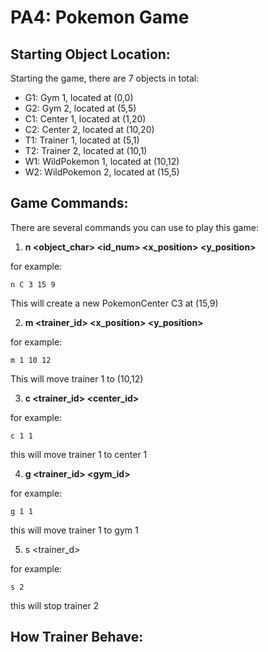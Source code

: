 # PA4: Pokemon Game

## Starting Object Location: 
Starting the game, there are 7 objects in total:
- G1: Gym 1, located at (0,0)
- G2: Gym 2, located at (5,5)
- C1: Center 1, located at (1,20)
- C2: Center 2, located at (10,20)
- T1: Trainer 1, located at (5,1)
- T2: Trainer 2, located at (10,1)
- W1: WildPokemon 1, located at (10,12)
- W2: WildPokemon 2, located at (15,5)

## Game Commands:
There are several commands you can use to play this game:
1. **n <object_char> <id_num> <x_position> <y_position>**

for example:
```
n C 3 15 9
```
This will create a new PokemonCenter C3 at (15,9)

2. **m <trainer_id> <x_position> <y_position>**

for example:
```
m 1 10 12
```
This will move trainer 1 to (10,12)

3. **c <trainer_id> <center_id>**

for example:
```
c 1 1
```
this will move trainer 1 to center 1

4. **g <trainer_id> <gym_id>**

for example:
```
g 1 1
```
this will move trainer 1 to gym 1

5. s <trainer_d>

for example:
```
s 2
```
this will stop trainer 2 




## How Trainer Behave: 
